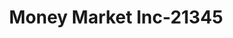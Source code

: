 ---
f_zip-code: 2301
f_state-code: MA
title: Money Market Inc-21345
f_phone: 508-427-4343
f_city-only: Brockton
f_address: 245 Main Street Brockton
f_location-unique-id: '21345'
slug: money-market-inc-21345
updated-on: '2024-05-30T13:46:58.046Z'
created-on: '2024-05-30T13:36:59.803Z'
published-on: '2024-05-30T13:54:32.469Z'
f_city-state: cms/city/brockton-ma.md
f_company: cms/company/money-market-inc.md
f_state: cms/state/massachusetts.md
layout: '[payday-loan].html'
tags: payday-loan
---